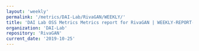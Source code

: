 ```yaml
---
layout: 'weekly'
permalink: '/metrics/DAI-Lab/RivaGAN/WEEKLY/'
title: 'DAI Lab OSS Metrics Metrics report for RivaGAN | WEEKLY-REPORT-2019-10-25'
organization: 'DAI-Lab'
repository: 'RivaGAN'
current_date: '2019-10-25'
---
```

